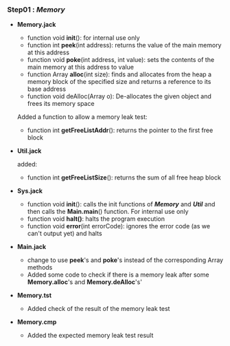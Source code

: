 ### Step01 : _**Memory**_

* **Memory.jack**
  * function void **init**(): for internal use only
  * function int **peek**(int address): returns the value of the main memory at
  this address
  * function void **poke**(int address, int value): sets the contents of the
  main memory at this address to value
  * function Array **alloc**(int size): finds and allocates from the heap a
  memory block of the specified size and returns a reference to its base address
  * function void deAlloc(Array o): De-allocates the given object and frees its
  memory space

  Added a function to allow a memory leak test:
  * function int **getFreeListAddr**(): returns the pointer to the first free
  block

* **Util.jack**

  added:
  * function int **getFreeListSize**(): returns the sum of all free heap block

* **Sys.jack**
  * function void **init**(): calls the init functions of _**Memory**_ and
  _**Util**_ and then calls the **Main.main**() function. For internal use only
  * function void **halt()**: halts the program execution
  * function void **error**(int errorCode): ignores the error code (as we can't
  output yet) and halts

* **Main.jack**
  * change to use **peek**'s and **poke**'s instead of the corresponding Array
  methods
  * Added some code to check if there is a memory leak after some
  **Memory.alloc**'s and **Memory.deAlloc**'s'

* **Memory.tst**
  * Added check of the result of the memory leak test

* **Memory.cmp**
  * Added the expected memory leak test result
